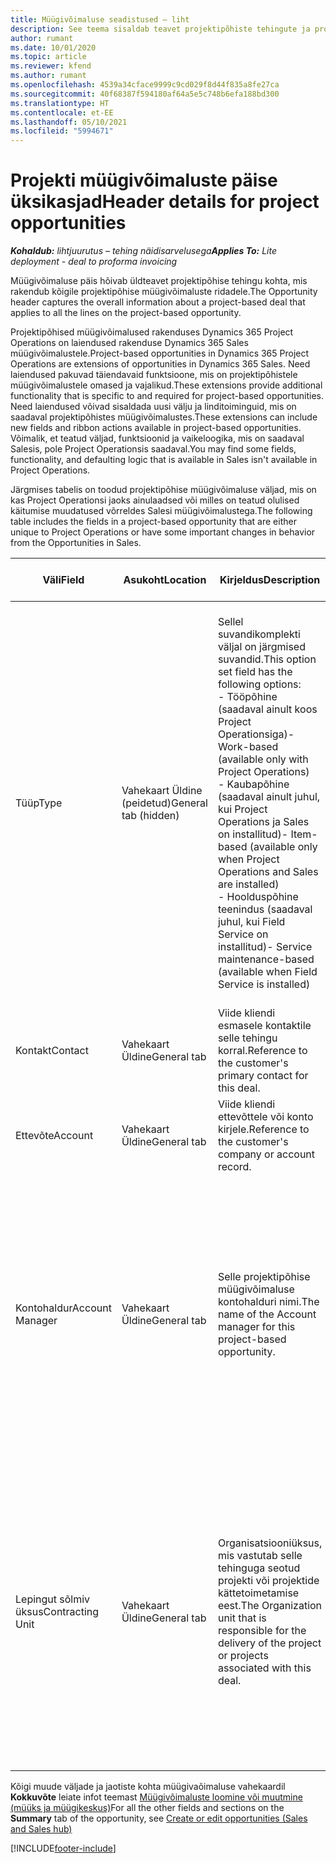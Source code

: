 ```yaml
---
title: Müügivõimaluse seadistused – liht
description: See teema sisaldab teavet projektipõhiste tehingute ja projektipõhiste müügivõimaluste ridade kohta.
author: rumant
ms.date: 10/01/2020
ms.topic: article
ms.reviewer: kfend
ms.author: rumant
ms.openlocfilehash: 4539a34cface9999c9cd029f8d44f835a8fe27ca
ms.sourcegitcommit: 40f68387f594180af64a5e5c748b6efa188bd300
ms.translationtype: HT
ms.contentlocale: et-EE
ms.lasthandoff: 05/10/2021
ms.locfileid: "5994671"
---
```

# <a name="header-details-for-project-opportunities"></a><span data-ttu-id="c841d-103">Projekti müügivõimaluste päise üksikasjad</span><span class="sxs-lookup"><span data-stu-id="c841d-103">Header details for project opportunities</span></span>

<span data-ttu-id="c841d-104">_**Kohaldub:** lihtjuurutus – tehing näidisarvelusega_</span><span class="sxs-lookup"><span data-stu-id="c841d-104">_**Applies To:** Lite deployment - deal to proforma invoicing_</span></span>

<span data-ttu-id="c841d-105">Müügivõimaluse päis hõivab üldteavet projektipõhise tehingu kohta, mis rakendub kõigile projektipõhise müügivõimaluste ridadele.</span><span class="sxs-lookup"><span data-stu-id="c841d-105">The Opportunity header captures the overall information about a project-based deal that applies to all the lines on the project-based opportunity.</span></span>

<span data-ttu-id="c841d-106">Projektipõhised müügivõimalused rakenduses Dynamics 365 Project Operations on laiendused rakenduse Dynamics 365 Sales müügivõimalustele.</span><span class="sxs-lookup"><span data-stu-id="c841d-106">Project-based opportunities in Dynamics 365 Project Operations are extensions of opportunities in Dynamics 365 Sales.</span></span> <span data-ttu-id="c841d-107">Need laiendused pakuvad täiendavaid funktsioone, mis on projektipõhistele müügivõimalustele omased ja vajalikud.</span><span class="sxs-lookup"><span data-stu-id="c841d-107">These extensions provide additional functionality that is specific to and required for project-based opportunities.</span></span> <span data-ttu-id="c841d-108">Need laiendused võivad sisaldada uusi välju ja linditoiminguid, mis on saadaval projektipõhistes müügivõimalustes.</span><span class="sxs-lookup"><span data-stu-id="c841d-108">These extensions can include new fields and ribbon actions available in project-based opportunities.</span></span> <span data-ttu-id="c841d-109">Võimalik, et teatud väljad, funktsioonid ja vaikeloogika, mis on saadaval Salesis, pole Project Operationsis saadaval.</span><span class="sxs-lookup"><span data-stu-id="c841d-109">You may find some fields, functionality, and defaulting logic that is available in Sales isn't available in Project Operations.</span></span>

<span data-ttu-id="c841d-110">Järgmises tabelis on toodud projektipõhise müügivõimaluse väljad, mis on kas Project Operationsi jaoks ainulaadsed või milles on teatud olulised käitumise muudatused võrreldes Salesi müügivõimalustega.</span><span class="sxs-lookup"><span data-stu-id="c841d-110">The following table includes the fields in a project-based opportunity that are either unique to Project Operations or have some important changes in behavior from the Opportunities in Sales.</span></span>

| <span data-ttu-id="c841d-111">**Väli**</span><span class="sxs-lookup"><span data-stu-id="c841d-111">**Field**</span></span> | <span data-ttu-id="c841d-112">**Asukoht**</span><span class="sxs-lookup"><span data-stu-id="c841d-112">**Location**</span></span> | <span data-ttu-id="c841d-113">**Kirjeldus**</span><span class="sxs-lookup"><span data-stu-id="c841d-113">**Description**</span></span> | <span data-ttu-id="c841d-114">**Allavoolu mõjud**</span><span class="sxs-lookup"><span data-stu-id="c841d-114">**Downstream impact**</span></span> |
| --- | --- | --- | --- |
| <span data-ttu-id="c841d-115">Tüüp</span><span class="sxs-lookup"><span data-stu-id="c841d-115">Type</span></span> | <span data-ttu-id="c841d-116">Vahekaart Üldine (peidetud)</span><span class="sxs-lookup"><span data-stu-id="c841d-116">General tab (hidden)</span></span> | <span data-ttu-id="c841d-117">Sellel suvandikomplekti väljal on järgmised suvandid.</span><span class="sxs-lookup"><span data-stu-id="c841d-117">This option set field has the following options:</span></span></br><span data-ttu-id="c841d-118">- Tööpõhine (saadaval ainult koos Project Operationsiga)</span><span class="sxs-lookup"><span data-stu-id="c841d-118">- Work-based (available only with Project Operations)</span></span></br><span data-ttu-id="c841d-119">- Kaubapõhine (saadaval ainult juhul, kui Project Operations ja Sales on installitud)</span><span class="sxs-lookup"><span data-stu-id="c841d-119">- Item-based (available only when Project Operations and Sales are installed)</span></span></br><span data-ttu-id="c841d-120">- Hoolduspõhine teenindus (saadaval juhul, kui Field Service on installitud)</span><span class="sxs-lookup"><span data-stu-id="c841d-120">- Service maintenance-based (available when Field Service is installed)</span></span> | <span data-ttu-id="c841d-121">Kui kasutate rakendust Project Operations, seatakse selle välja väärtuseks automaatselt **Tööpõhine**, mistõttu klassifitseerub müügivõimalus projektipõhisena.</span><span class="sxs-lookup"><span data-stu-id="c841d-121">When you use Project Operations, this field value is automatically set to **Work-based** which classifies the Opportunity as project-based.</span></span> <span data-ttu-id="c841d-122">Müügivõimalus peaks olema projektipõhine, et lubada kõik projektiga seotud laiendused ja funktsioonid selle tehingu allavoolu müügiprotsesside jaoks.</span><span class="sxs-lookup"><span data-stu-id="c841d-122">An Opportunity should be project-based to enable all project-specific extensions and functionality in the downstream sales process for this deal.</span></span> |
| <span data-ttu-id="c841d-123">Kontakt</span><span class="sxs-lookup"><span data-stu-id="c841d-123">Contact</span></span> | <span data-ttu-id="c841d-124">Vahekaart Üldine</span><span class="sxs-lookup"><span data-stu-id="c841d-124">General tab</span></span> | <span data-ttu-id="c841d-125">Viide kliendi esmasele kontaktile selle tehingu korral.</span><span class="sxs-lookup"><span data-stu-id="c841d-125">Reference to the customer's primary contact for this deal.</span></span> | |
| <span data-ttu-id="c841d-126">Ettevõte</span><span class="sxs-lookup"><span data-stu-id="c841d-126">Account</span></span> | <span data-ttu-id="c841d-127">Vahekaart Üldine</span><span class="sxs-lookup"><span data-stu-id="c841d-127">General tab</span></span> | <span data-ttu-id="c841d-128">Viide kliendi ettevõttele või konto kirjele.</span><span class="sxs-lookup"><span data-stu-id="c841d-128">Reference to the customer's company or account record.</span></span> | |
| <span data-ttu-id="c841d-129">Kontohaldur</span><span class="sxs-lookup"><span data-stu-id="c841d-129">Account Manager</span></span> | <span data-ttu-id="c841d-130">Vahekaart Üldine</span><span class="sxs-lookup"><span data-stu-id="c841d-130">General tab</span></span> | <span data-ttu-id="c841d-131">Selle projektipõhise müügivõimaluse kontohalduri nimi.</span><span class="sxs-lookup"><span data-stu-id="c841d-131">The name of the Account manager for this project-based opportunity.</span></span> | <span data-ttu-id="c841d-132">Kontohaldur vastutab kuni selle projekti lõpuleviimiseni kliendisuhete haldamise eest.</span><span class="sxs-lookup"><span data-stu-id="c841d-132">The Account manager is responsible for managing the relationship with the customer through the completion of this project.</span></span> <span data-ttu-id="c841d-133">Vastavalt kontohalduriga seotud broneeritud ressursi kirjele on lepingut sõlmiv üksus vaikeväärtusega.</span><span class="sxs-lookup"><span data-stu-id="c841d-133">Based on the bookable resource record tied to the Account manager, the contracting unit is defaulted.</span></span> |
| <span data-ttu-id="c841d-134">Lepingut sõlmiv üksus</span><span class="sxs-lookup"><span data-stu-id="c841d-134">Contracting Unit</span></span> | <span data-ttu-id="c841d-135">Vahekaart Üldine</span><span class="sxs-lookup"><span data-stu-id="c841d-135">General tab</span></span> | <span data-ttu-id="c841d-136">Organisatsiooniüksus, mis vastutab selle tehinguga seotud projekti või projektide kättetoimetamise eest.</span><span class="sxs-lookup"><span data-stu-id="c841d-136">The Organization unit that is responsible for the delivery of the project or projects associated with this deal.</span></span> | <span data-ttu-id="c841d-137">Lepingut sõlmiv üksus on ettevõtte see allüksus, kes pärast tehingu sulgemist projekti(d) teostab.</span><span class="sxs-lookup"><span data-stu-id="c841d-137">The contracting unit is the division of the company that will complete the project(s) after the deal is closed.</span></span> <span data-ttu-id="c841d-138">Igal lepingut sõlmival üksusel on valuuta ja seda valuutat kasutatakse prognoositavate ja tegelike projekti käigus tekkinud kulude aruandluseks.</span><span class="sxs-lookup"><span data-stu-id="c841d-138">Every contracting unit has a currency, and this currency is used to report estimated and actual costs incurred during the project.</span></span> |

<span data-ttu-id="c841d-139">Kõigi muude väljade ja jaotiste kohta müügivaõimaluse vahekaardil **Kokkuvõte** leiate infot teemast [Müügivõimaluste loomine või muutmine (müüks ja müügikeskus)](/dynamics365/sales-enterprise/create-edit-opportunity-sales)</span><span class="sxs-lookup"><span data-stu-id="c841d-139">For all the other fields and sections on the **Summary** tab of the opportunity, see [Create or edit opportunities (Sales and Sales hub)](/dynamics365/sales-enterprise/create-edit-opportunity-sales)</span></span>


[!INCLUDE[footer-include](../../includes/footer-banner.md)]
